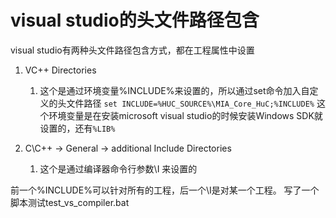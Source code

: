 # visual studio的头文件路径包含

visual studio有两种头文件路径包含方式，都在工程属性中设置
1. VC++ Directories
   1. 这个是通过环境变量%INCLUDE%来设置的，所以通过set命令加入自定义的头文件路径
   `set INCLUDE=%HUC_SOURCE%\MIA_Core_HuC;%INCLUDE%`
这个环境变量是在安装microsoft visual studio的时候安装Windows SDK就设置的，还有`%LIB%`

2. C\C++ -> General -> additional Include Directories
   1. 这个是通过编译器命令行参数\I 来设置的

前一个%INCLUDE%可以针对所有的工程，后一个\I是对某一个工程。
写了一个脚本测试test_vs_compiler.bat